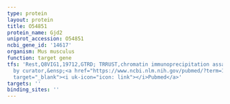 ```yaml
---
type: protein
layout: protein
title: O54851
protein_name: Gjd2
uniprot_accession: O54851
ncbi_gene_id: '14617'
organism: Mus musculus
function: target gene
tfs: 'Rest,Q8VIG1,19712,GTRD; TRRUST,chromatin immunoprecipitation assay; inferred
  by curator,&ensp;<a href="https://www.ncbi.nlm.nih.gov/pubmed/?term=14565956%5Buid%5D"
  target="_blank"><i uk-icon="icon: link"></i>Pubmed</a>'
targets: ''
binding_sites: ''
---
```

